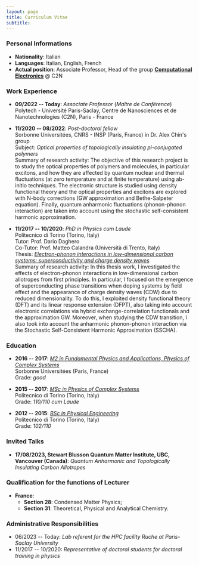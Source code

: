 ```yaml
---
layout: page
title: Curriculum Vitae
subtitle: 
---
```


### Personal Informations

* **Nationality**: Italian
* **Languages**: Italian, English, French
* **Actual position**: Associate Professor, Head of the group [**Computational Electronics**](https://comics.c2n.universite-paris-saclay.fr) @ C2N

### Work Experience

* **09/2022 -- Today**: _Associate Professor_ (_Maître de Conférence_)  
Polytech - Université Paris-Saclay, Centre de Nanosciences et de Nanotechnologies (C2N), Paris - France

* **11/2020 -- 08/2022**: _Post-doctoral fellow_  
Sorbonne Universitées, CNRS - INSP (Paris, France) in Dr. Alex Chin's group  
Subject: _Optical properties of topologically insulating pi-conjugated polymers_  
Summary of research activity: The objective of this research project is to study the optical properties of polymers and molecules, in particular excitons, and how they are affected by quantum nuclear and thermal fluctuations (at zero temperature and at finite temperature) using ab-initio techniques. The electronic structure is studied using density functional theory and the optical properties and excitons are explored with N-body corrections (GW approximation and Bethe-Salpeter equation). Finally, quantum anharmonic fluctuations (phonon-phonon interaction) are taken into account using the stochastic self-consistent harmonic approximation.

* **11/2017 -- 10/2020**: _PhD in Physics cum Laude_  
Politecnico di Torino (Torino, Italy)  
Tutor: Prof. Dario Daghero  
Co-Tutor: Prof. Matteo Calandra (Università di Trento, Italy)  
Thesis: [_Electron-phonon interactions in low-dimensional carbon systems: superconductivity and charge density waves_](https://iris.polito.it/handle/11583/2872341?mode=full.15420)  
Summary of research activity: In this thesis work, I investigated the effects of electron-phonon interactions in low-dimensional carbon allotropes from first principles. In particular, I focused on the emergence of superconducting phase transitions when doping systems by field effect and the appearance of charge density waves (CDW) due to reduced dimensionality. To do this, I exploited density functional theory (DFT) and its linear response extension (DFPT), also taking into account electronic correlations via hybrid exchange-correlation functionals and the approximation GW. Moreover, when studying the CDW transition, I also took into account the anharmonic phonon-phonon interaction via the Stochastic Self-Consistent Harmonic Approximation (SSCHA).

### Education

* **2016 -- 2017**: [_M2 in Fundamental Physics and Applications, Physics of Complex Systems_](https://physics-complex-systems.fr/en/)  
Sorbonne Universitées (Paris, France)  
Grade: _good_

* **2015 -- 2017**: [_MSc in Physics of Complex Systems_](http://www.pcs.polito.it/)  
Politecnico di Torino (Torino, Italy)  
Grade: _110/110 cum Laude_

* **2012 -- 2015**: [_BSc in Physical Engineering_](https://didattica.polito.it/laurea/ingegneria_fisica/en/welcome)  
Politecnico di Torino (Torino, Italy)  
Grade: _102/110_  

### Invited Talks
* **17/08/2023, Stewart Blusson Quantum Matter Institute, UBC, Vancouver (Canada)**: _Quantum Anharmonic and Topologically Insulating Carbon Allotropes_

### Qualification for the functions of Lecturer
* **France**:
  * **Section 28**: Condensed Matter Physics;
  * **Section 31**: Theoretical, Physical and Analytical Chemistry.

### Administrative Responsibilities
* 06/2023 -- Today: _Lab referent for the HPC facility Ruche at Paris-Saclay University_  
* 11/2017 -- 10/2020: _Representative of doctoral students for doctoral training in physics_ 
